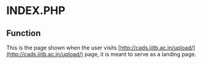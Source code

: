 # INDEX.PHP

## Function

This is the page shown when the user visits [http://cads.iiitb.ac.in/upload/](http://cads.iiitb.ac.in/upload/) page, it is meant to serve as a landing page.
